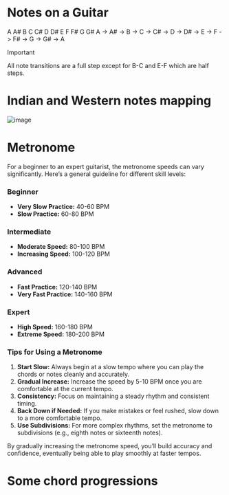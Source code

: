 # Notes on a Guitar

A A# B C C# D D# E F F# G G#
A -> A# -> B -> C -> C# -> D -> D# -> E -> F -> F# -> G -> G# -> A

>[!IMPORTANT]
> All note transitions are a full step except for B-C and E-F which are half steps.

# Indian and Western notes mapping

![image](https://github.com/SCK22/guitar/assets/19945546/9e8359ee-7045-4de3-ab31-1b1126d502a9)

# Metronome
For a beginner to an expert guitarist, the metronome speeds can vary significantly. Here’s a general guideline for different skill levels:

### Beginner
- **Very Slow Practice:** 40-60 BPM
- **Slow Practice:** 60-80 BPM

### Intermediate
- **Moderate Speed:** 80-100 BPM
- **Increasing Speed:** 100-120 BPM

### Advanced
- **Fast Practice:** 120-140 BPM
- **Very Fast Practice:** 140-160 BPM

### Expert
- **High Speed:** 160-180 BPM
- **Extreme Speed:** 180-200 BPM

### Tips for Using a Metronome
1. **Start Slow:** Always begin at a slow tempo where you can play the chords or notes cleanly and accurately.
2. **Gradual Increase:** Increase the speed by 5-10 BPM once you are comfortable at the current tempo.
3. **Consistency:** Focus on maintaining a steady rhythm and consistent timing.
4. **Back Down if Needed:** If you make mistakes or feel rushed, slow down to a more comfortable tempo.
5. **Use Subdivisions:** For more complex rhythms, set the metronome to subdivisions (e.g., eighth notes or sixteenth notes).

By gradually increasing the metronome speed, you’ll build accuracy and confidence, eventually being able to play smoothly at faster tempos.

# Some chord progressions


